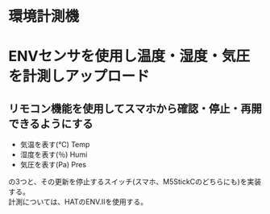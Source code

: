# 環境計測機
# ENVセンサを使用し温度・湿度・気圧を計測しアップロード
## リモコン機能を使用してスマホから確認・停止・再開できるようにする
- 気温を表す(℃) Temp
- 湿度を表す(％) Humi
- 気圧を表す(Pa) Pres  

の3つと、その更新を停止するスイッチ(スマホ、M5StickCのどちらにも)を実装する。  
計測については、HATのENV.Ⅱを使用する。
